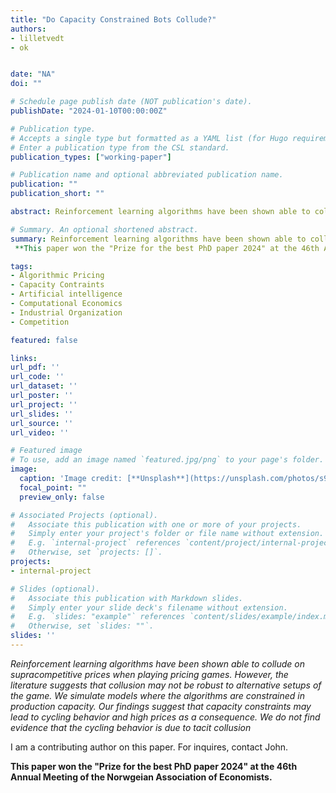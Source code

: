 ```yaml
---
title: "Do Capacity Constrained Bots Collude?"
authors:
- lilletvedt
- ok


date: "NA"
doi: ""

# Schedule page publish date (NOT publication's date).
publishDate: "2024-01-10T00:00:00Z"

# Publication type.
# Accepts a single type but formatted as a YAML list (for Hugo requirements).
# Enter a publication type from the CSL standard.
publication_types: ["working-paper"]

# Publication name and optional abbreviated publication name.
publication: ""
publication_short: ""

abstract: Reinforcement learning algorithms have been shown able to collude on supracompetitive prices when playing pricing games. However, the literature suggests that collusion may not be robust to alternative setups of the game. We simulate models where the algorithms are constrained in production capacity. Our findings suggest that capacity constraints may lead to cycling behavior and high prices as a consequence. We do not find evidence that the cycling behavior is due to tacit collusion. 

# Summary. An optional shortened abstract.
summary: Reinforcement learning algorithms have been shown able to collude on supracompetitive prices when playing pricing games. However, the literature suggests that collusion may not be robust to alternative setups of the game. We simulate models where the algorithms are constrained in production capacity. Our findings suggest that capacity constraints may lead to cycling behavior and high prices as a consequence. We do not find evidence that the cycling behavior is due to tacit collusion. <br>
 **This paper won the "Prize for the best PhD paper 2024" at the 46th Annual Meeting of the Norwgeian Association of Economists.**

tags:
- Algorithmic Pricing
- Capacity Contraints
- Artificial intelligence
- Computational Economics
- Industrial Organization
- Competition

featured: false

links:
url_pdf: ''
url_code: ''
url_dataset: ''
url_poster: ''
url_project: ''
url_slides: ''
url_source: ''
url_video: ''

# Featured image
# To use, add an image named `featured.jpg/png` to your page's folder. 
image:
  caption: 'Image credit: [**Unsplash**](https://unsplash.com/photos/s9CC2SKySJM)'
  focal_point: ""
  preview_only: false

# Associated Projects (optional).
#   Associate this publication with one or more of your projects.
#   Simply enter your project's folder or file name without extension.
#   E.g. `internal-project` references `content/project/internal-project/index.md`.
#   Otherwise, set `projects: []`.
projects:
- internal-project

# Slides (optional).
#   Associate this publication with Markdown slides.
#   Simply enter your slide deck's filename without extension.
#   E.g. `slides: "example"` references `content/slides/example/index.md`.
#   Otherwise, set `slides: ""`.
slides: ''
---
```


*Reinforcement learning algorithms have been shown able to collude on supracompetitive prices when playing pricing games. However, the literature suggests that collusion may not be robust to alternative setups of the game. We simulate models where the algorithms are constrained in production capacity. Our findings suggest that capacity constraints may lead to cycling behavior and high prices as a consequence. We do not find evidence that the cycling behavior is due to tacit collusion*



I am a contributing author on this paper. For inquires, contact John.



**This paper won the "Prize for the best PhD paper 2024" at the 46th Annual Meeting of the Norwgeian Association of Economists.**

